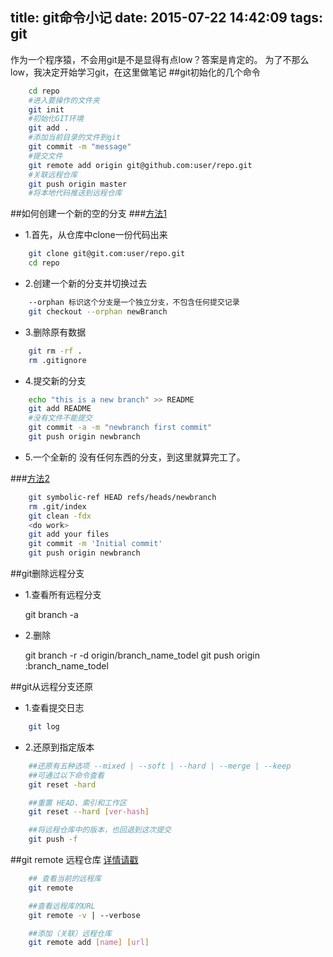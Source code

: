 title: git命令小记
date: 2015-07-22 14:42:09
tags: git
---
作为一个程序猿，不会用git是不是显得有点low？答案是肯定的。
为了不那么low，我决定开始学习git，在这里做笔记
##git初始化的几个命令
<!--more-->

```bash
    cd repo
    #进入要操作的文件夹
    git init
    #初始化GIT环境
    git add .
    #添加当前目录的文件到git
    git commit -m "message"
    #提交文件
    git remote add origin git@github.com:user/repo.git
    #关联远程仓库
    git push origin master
    #将本地代码推送到远程仓库
```

##如何创建一个新的空的分支
###[方法1](http://www.ooso.net/archives/636)

* 1.首先，从仓库中clone一份代码出来

```bash
    git clone git@git.com:user/repo.git
    cd repo
```

* 2.创建一个新的分支并切换过去

```bash
    --orphan 标识这个分支是一个独立分支，不包含任何提交记录
    git checkout --orphan newBranch
```

* 3.删除原有数据

```bash
    git rm -rf .
    rm .gitignore
```

* 4.提交新的分支

```bash
    echo "this is a new branch" >> README
    git add README
    #没有文件不能提交
    git commit -a -m "newbranch first commit"
    git push origin newbranch
```

* 5.一个全新的 没有任何东西的分支，到这里就算完工了。

###[方法2](http://gitbook.liuhui998.com/5_1.html)

```bash
    git symbolic-ref HEAD refs/heads/newbranch
    rm .git/index
    git clean -fdx
    <do work>
    git add your files
    git commit -m 'Initial commit'
    git push origin newbranch
```

##git删除远程分支

* 1.查看所有远程分支
    
    git branch -a

* 2.删除
    
    git branch -r -d origin/branch_name_todel
    git push origin :branch_name_todel


##git从远程分支还原

* 1.查看提交日志

```bash
    git log
```

* 2.还原到指定版本

```bash
    ##还原有五种选项 --mixed | --soft | --hard | --merge | --keep 
    ##可通过以下命令查看
    git reset -hard

    ##重置 HEAD、索引和工作区
    git reset --hard [ver-hash]

    ##将远程仓库中的版本，也回退到这次提交
    git push -f
```

##git remote 远程仓库
[详情请戳](http://blog.csdn.net/wangjia55/article/details/8802490)
```bash
    ## 查看当前的远程库
    git remote

    ##查看远程库的URL
    git remote -v | --verbose

    ##添加（关联）远程仓库
    git remote add [name] [url]
```
